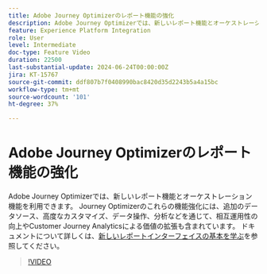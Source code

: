 ```yaml
---
title: Adobe Journey Optimizerのレポート機能の強化
description: Adobe Journey Optimizerでは、新しいレポート機能とオーケストレーション機能を利用できます。 Journey Optimizer のこれらの機能強化には、追加のデータソース、高度なカスタマイズ、データ操作、分析などを通じて、Customer Journey Analytics との相互運用性が向上し、価値が拡張されることも含まれます。
feature: Experience Platform Integration
role: User
level: Intermediate
doc-type: Feature Video
duration: 22500
last-substantial-update: 2024-06-24T00:00:00Z
jira: KT-15767
source-git-commit: ddf807b7f0408990bac8420d35d2243b5a4a15bc
workflow-type: tm+mt
source-wordcount: '101'
ht-degree: 37%

---
```



# Adobe Journey Optimizerのレポート機能の強化

Adobe Journey Optimizerでは、新しいレポート機能とオーケストレーション機能を利用できます。 Journey Optimizerのこれらの機能強化には、追加のデータソース、高度なカスタマイズ、データ操作、分析などを通じて、相互運用性の向上やCustomer Journey Analyticsによる価値の拡張も含まれています。 ドキュメントについて詳しくは、[新しいレポートインターフェイスの基本を学ぶ](https://experienceleague.adobe.com/ja/docs/journey-optimizer/using/channel-report/report-gs-cja)を参照してください。

>[!VIDEO](https://video.tv.adobe.com/v/3430413/?learn=on)
